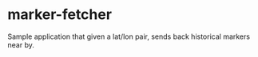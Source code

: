 marker-fetcher
==============

Sample application that given a lat/lon pair, sends back historical markers near by.

